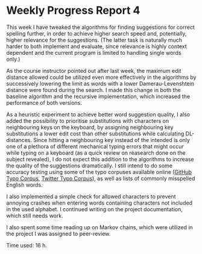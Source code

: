 # Weekly Progress Report 4

This week I have tweaked the algorithms for finding suggestions for correct spelling further, in order to achieve higher search speed and, potentially, higher relevance for the suggestions. (The latter task is naturally much harder to both implement and evaluate, since relevance is highly context dependent and the current program is limited to handling single words only.)

As the course instructor pointed out after last week, the maximum edit distance allowed could be utilized even more effectively in the algorithms by successively lowering the limit as words with a lower Damerau-Levenshtein distance were found during the search. I made this change in both the baseline algorithm and the recursive implementation, which increased the performance of both versions.  

As a heuristic experiment to achieve better word suggestion quality, I also added the possibility to prioritise substitutions with characters on neighbouring keys on the keyboard, by assigning neighbouring key substitutions a lower edit cost than other substitutions while calculating DL-distances. Since hitting a neighbouring key instead of the intended is only one of a plethora of different mechanical typing errors that might occur while typing on a keyboard (as a quick review on reasearch done on the subject revealed), I do not expect this addition to the algorithms to increase the quality of the suggestions dramatically. I still intend to do some accuracy testing using some of the typo corpuses available online ([GitHub Typo Corpus](https://github.com/mhagiwara/github-typo-corpus), [Twitter Typo Corpus](http://luululu.com/tweet/)), as well as lists of commonly misspelled English words.

I also implemented a simple check for allowed characters to prevent annoying crashes when entering words containing characters not included in the used alphabet. I continued writing on the project documentation, which still needs work.

I also spent some time reading up on Markov chains, which were utilized in the project I was assigned to peer-review.

Time used: 16 h.
